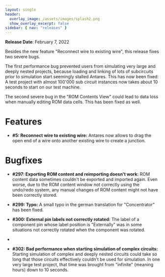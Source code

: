 ```yaml
---
layout: single
header:
  overlay_image: /assets/images/splash2.png
  show_overlay_excerpt: false
sidebar: { nav: "releases" }
---
```


**Release Date**: February 7, 2022

Besides the new feature "Reconnect wire to existing wire", this release fixes
two severe bugs.

The first performance bug prevented users from simulating very
large and deeply nested projects, because loading and linking of lots of subcircuits
prior to simulation start seemingly stalled Antares. This has now been fixed: A test project
with almost 100'000 sub circuit instances now takes about 10 seconds to start
on our test machine.

The second severe bug in the "ROM Contents View" could lead to data loss when
manually editing ROM data cells. This has been fixed as well.

# Features

* **#5: Reconnect wire to existing wire:** Antares now allows to drag the open end
of a wire onto another existing wire to create a junction.


# Bugfixes

* **#297: Exporting ROM content and reimporting doesn't work:** ROM content data
sometimes couldn't be exported and imported again. Even worse, due to the ROM content
window not correctly using the undo/redo system, any manual changes of ROM content
might not have been correctly stored.

* **#299: Typo:** A small typo in the german translation for "Concentrator" has been
fixed.

* **#300: External pin labels not correctly rotated:** The label of a component pin whose label position is "Externally" was in some situations not correctly rotated when the component was rotated.
*
* **#302: Bad performance when starting simulation of complex circuits:** Starting
simulation of complex and deeply nested circuits could take so long that those
circuits effectively couldn't be used for simulation. In one very large test project,
that time was brought from "infinite" (meaning hours) down to 10 seconds.
